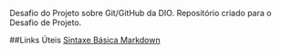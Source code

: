 Desafio do Projeto sobre Git/GitHub da DIO. 
Repositório criado para o Desafio de Projeto. 


##Links Úteis 
[Sintaxe Básica Markdown](https://www.markdownguide.org/cheat-sheet/)
